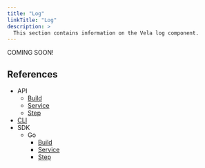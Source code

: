 ```yaml
---
title: "Log"
linkTitle: "Log"
description: >
  This section contains information on the Vela log component.
---
```


COMING SOON!

## References

* API
  * [Build](/docs/api/build/logs)
  * [Service](/docs/api/service/logs)
  * [Step](/docs/api/step/logs)
* [CLI](/docs/cli/log)
* SDK
  * Go
    * [Build](/docs/sdk/go/build/logs)
    * [Service](/docs/sdk/go/service/logs)
    * [Step](/docs/sdk/go/step/logs)
